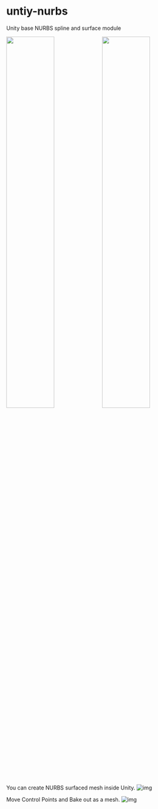 # untiy-nurbs

Unity base NURBS spline and surface module

<img src="Imgs/spline.png" width="50%"><img src="Imgs/surface.png" width="50%">

You can create NURBS surfaced mesh inside Unity.
![img](Imgs/Capture.PNG)

Move Control Points and Bake out as a mesh. 
![img](Imgs/output.gif)
